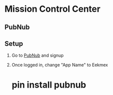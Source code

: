 Mission Control Center
==

## PubNub

## Setup

1. Go to [PubNub](https://www.pubnub.com/) and signup
2. Once logged in, change "App Name" to Eekmex


    # pin install pubnub